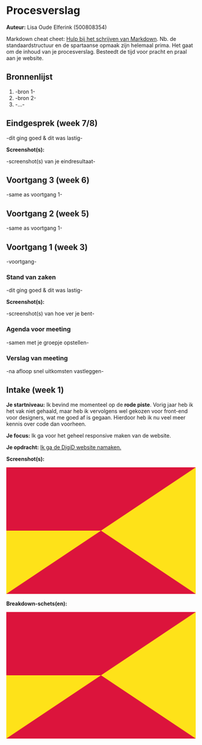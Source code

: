 # Procesverslag
**Auteur:** Lisa Oude Elferink (500808354)

Markdown cheat cheet: [Hulp bij het schrijven van Markdown](https://github.com/adam-p/markdown-here/wiki/Markdown-Cheatsheet). Nb. de standaardstructuur en de spartaanse opmaak zijn helemaal prima. Het gaat om de inhoud van je procesverslag. Besteedt de tijd voor pracht en praal aan je website.



## Bronnenlijst
1. -bron 1-
2. -bron 2-
3. -...-



## Eindgesprek (week 7/8)

-dit ging goed & dit was lastig-


**Screenshot(s):**

-screenshot(s) van je eindresultaat-



## Voortgang 3 (week 6)

-same as voortgang 1-



## Voortgang 2 (week 5)

-same as voortgang 1-



## Voortgang 1 (week 3)
-voortgang-


### Stand van zaken

-dit ging goed & dit was lastig-


**Screenshot(s):**

-screenshot(s) van hoe ver je bent-


### Agenda voor meeting

-samen met je groepje opstellen-


### Verslag van meeting

-na afloop snel uitkomsten vastleggen-



## Intake (week 1)

**Je startniveau:** Ik bevind me momenteel op de **rode piste**. Vorig jaar heb ik het vak niet gehaald, maar heb ik vervolgens wel gekozen voor front-end voor designers, wat me goed af is gegaan. Hierdoor heb ik nu veel meer kennis over code dan voorheen. 

**Je focus:** Ik ga voor het geheel responsive maken van de website.

**Je opdracht:** [Ik ga de DigiD website namaken.](https://www.digid.nl/)

**Screenshot(s):**

![screenshot(s) die een goed beeld geven van de website die je gaat maken](images/dummy-image.svg)

**Breakdown-schets(en):**

![-voorlopige breakdownschets(en) van een of beide pagina's van de site die je gaat maken-](images/dummy-image.svg)
